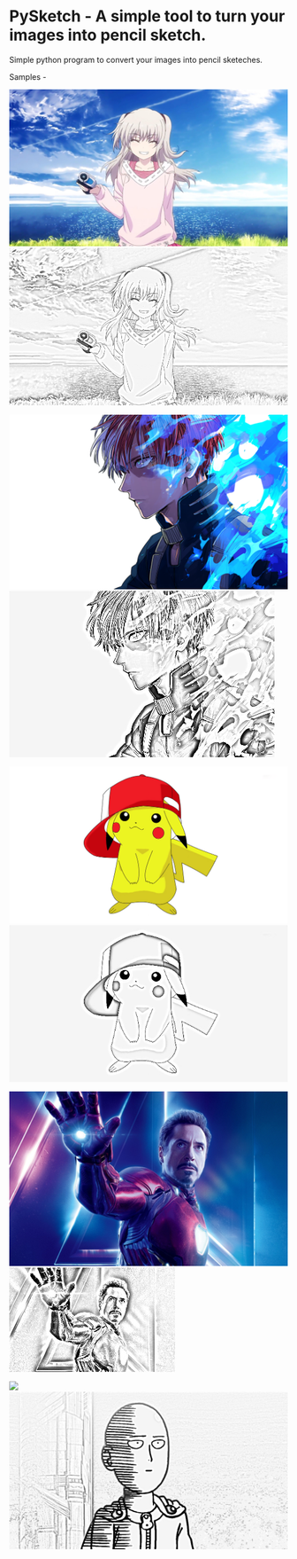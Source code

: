 # PySketch - A simple tool to turn your images into pencil sketch.

Simple python program to convert your images into pencil sketeches.

Samples -

![](https://github.com/milannzz/Pencil-Sketch-Using-Python/blob/master/Images/aa.jpg)
![](https://github.com/milannzz/Pencil-Sketch-Using-Python/blob/master/output/output1.jpg)

![](https://github.com/milannzz/Pencil-Sketch-Using-Python/blob/master/Images/iaf.png) 
![](https://github.com/milannzz/Pencil-Sketch-Using-Python/blob/master/output/output2.jpg)

![](https://github.com/milannzz/Pencil-Sketch-Using-Python/blob/master/Images/pk.png) 
![](https://github.com/milannzz/Pencil-Sketch-Using-Python/blob/master/output/output3.jpg)

![](https://github.com/milannzz/Pencil-Sketch-Using-Python/blob/master/Images/rj.jpg) 
![](https://github.com/milannzz/Pencil-Sketch-Using-Python/blob/master/output/output4.jpg)

![](https://github.com/milannzz/Pencil-Sketch-Using-Python/blob/master/Images/yo.png) 
![](https://github.com/milannzz/Pencil-Sketch-Using-Python/blob/master/output/output5.jpg)
